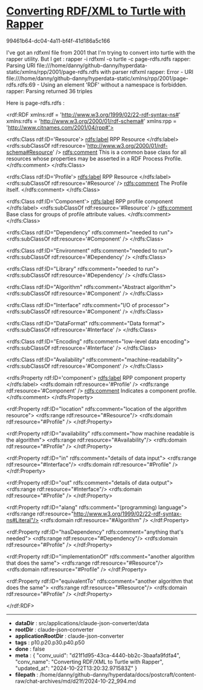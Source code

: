 # [Converting RDF/XML to Turtle with Rapper](https://claude.ai/chat/d21f1d95-43ca-4440-bb2c-3baafa9fdfa4)

99461b64-dc04-4a11-bf4f-41d186a5c166

I've got an rdfxml file from 2001 that I'm trying to convert into turtle with the rapper utility. But I get :
rapper -i rdfxml -o turtle -c page-rdfs.rdfs 
rapper: Parsing URI file:///home/danny/github-danny/hyperdata-static/xmlns/rpp/2001/page-rdfs.rdfs with parser rdfxml
rapper: Error - URI file:///home/danny/github-danny/hyperdata-static/xmlns/rpp/2001/page-rdfs.rdfs:69 - Using an element 'RDF' without a namespace is forbidden.
rapper: Parsing returned 36 triples

Here is page-rdfs.rdfs  :
<?xml version="1.0" encoding="UTF-8"?>
<rdf:RDF xmlns:rdf = 'http://www.w3.org/1999/02/22-rdf-syntax-ns#'
xmlns:rdfs = 'http://www.w3.org/2000/01/rdf-schema#'
xmlns:rpp = 'http://www.citnames.com/2001/04/rpp#'>

<rdfs:Class rdf:ID='Resource'>
<rdfs:label>
RPP Resource
</rdfs:label>
<rdfs:subClassOf rdf:resource='http://www.w3.org/2000/01/rdf-schema#Resource' />
<rdfs:comment>
This is a common base class for all resources whose properties may be asserted in a RDF Process Profile.
</rdfs:comment>
</rdfs:Class>

<rdfs:Class rdf:ID='Profile'>
<rdfs:label>
RPP Resource
</rdfs:label>
<rdfs:subClassOf rdf:resource='#Resource' />
<rdfs:comment>
The Profile itself.
</rdfs:comment>
</rdfs:Class>

<rdfs:Class rdf:ID='Component'>
<rdfs:label>
RPP profile component
</rdfs:label>
<rdfs:subClassOf rdf:resource='#Resource' />
<rdfs:comment>
Base class for groups of profile attribute values.
</rdfs:comment>
</rdfs:Class>

<rdfs:Class rdf:ID="Dependency" rdfs:comment="needed to run">
<rdfs:subClassOf rdf:resource='#Component' />
</rdfs:Class>

<rdfs:Class rdf:ID="Environment" rdfs:comment="needed to run">
<rdfs:subClassOf rdf:resource='#Dependency' />
</rdfs:Class>

<rdfs:Class rdf:ID="Library" rdfs:comment="needed to run">
<rdfs:subClassOf rdf:resource='#Dependency' />
</rdfs:Class>


<rdfs:Class rdf:ID="Algorithm" rdfs:comment="Abstract algorithm">
<rdfs:subClassOf rdf:resource='#Component' />
</rdfs:Class>


<rdfs:Class rdf:ID="Interface" rdfs:comment="I/O of processor">
<rdfs:subClassOf rdf:resource='#Component' />
</rdfs:Class>

<rdfs:Class rdf:ID="DataFormat" rdfs:comment="Data format">
<rdfs:subClassOf rdf:resource='#Interface' />
</rdfs:Class>

<rdfs:Class rdf:ID="Encoding" rdfs:comment="low-level data encoding">
<rdfs:subClassOf rdf:resource='#Interface' />
</rdfs:Class>

<rdfs:Class rdf:ID="Availability" rdfs:comment="machine-readability">
<rdfs:subClassOf rdf:resource='#Component' />
</rdfs:Class>
<Availability rdf:ID="Process" />
<Availability rdf:ID="Executable" />
<Availability rdf:ID="Source" />
<Availability rdf:ID="Definition" />


<rdfs:Property rdf:ID='component'>
<rdfs:label>
RPP component property
</rdfs:label>
<rdfs:domain rdf:resource='#Profile' />
<rdfs:range rdf:resource='#Component' />
<rdfs:comment>
Indicates a component profile.
</rdfs:comment>
</rdfs:Property>

<rdf:Property rdf:ID="location" rdfs:comment="location of the algorithm resource">
<rdfs:range rdf:resource="#Resource"/>
<rdfs:domain rdf:resource="#Profile" />
</rdf:Property>

<rdf:Property rdf:ID="availability" rdfs:comment="how machine readable is the algorithm">
<rdfs:range rdf:resource="#Availability"/>
<rdfs:domain rdf:resource="#Profile" />
</rdf:Property>

<rdf:Property rdf:ID="in" rdfs:comment="details of data input">
<rdfs:range rdf:resource="#Interface"/>
<rdfs:domain rdf:resource="#Profile" />
</rdf:Property>

<rdf:Property rdf:ID="out" rdfs:comment="details of data output">
<rdfs:range rdf:resource="#Interface"/>
<rdfs:domain rdf:resource="#Profile" />
</rdf:Property>

<rdf:Property rdf:ID="alang" rdfs:comment="(programming) language">
<rdfs:range rdf:resource="http://www.w3.org/1999/02/22-rdf-syntax-ns#Literal"/>
<rdfs:domain rdf:resource="#Algorithm" />
</rdf:Property>

<rdf:Property rdf:ID="hasDependency" rdfs:comment="anything that's needed">
<rdfs:range rdf:resource="#Dependency"/>
<rdfs:domain rdf:resource="#Profile" />
</rdf:Property>

<rdf:Property rdf:ID="implementationOf" rdfs:comment="another algorithm that does the same">
<rdfs:range rdf:resource="#Resource"/>
<rdfs:domain rdf:resource="#Profile" />
</rdf:Property>

<rdf:Property rdf:ID="equivalentTo" rdfs:comment="another algorithm that does the same">
<rdfs:range rdf:resource="#Resource"/>
<rdfs:domain rdf:resource="#Profile" />
</rdf:Property>

</rdf:RDF>

---

* **dataDir** : src/applications/claude-json-converter/data
* **rootDir** : claude-json-converter
* **applicationRootDir** : claude-json-converter
* **tags** : p10.p20.p30.p40.p50
* **done** : false
* **meta** : {
  "conv_uuid": "d21f1d95-43ca-4440-bb2c-3baafa9fdfa4",
  "conv_name": "Converting RDF/XML to Turtle with Rapper",
  "updated_at": "2024-10-22T13:20:32.971583Z"
}
* **filepath** : /home/danny/github-danny/hyperdata/docs/postcraft/content-raw/chat-archives/md/d21f/2024-10-22_994.md